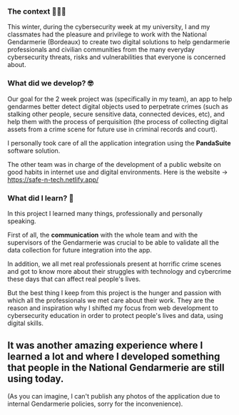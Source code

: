 
### The context 🧑🏻‍💻



This winter, during the cybersecurity week at my university, I and my classmates had the pleasure and privilege to work with the National Gendarmerie (Bordeaux) to create two digital solutions to help gendarmerie professionals and civilian communities from the many everyday cybersecurity threats, risks and vulnerabilities that everyone is concerned about.



### What did we develop? 🤓



Our goal for the 2 week project was (specifically in my team), an app to help gendarmes better detect digital objects used to perpetrate crimes (such as stalking other people, secure sensitive data, connected devices, etc), and help them with the process of perquisition (the process of collecting digital assets from a crime scene for future use in criminal records and court).



I personally took care of all the application integration using the **PandaSuite** software solution.



The other team was in charge of the development of a public website on good habits in internet use and digital environments. Here is the website → https://safe-n-tech.netlify.app/



### What did I learn? 🧐



In this project I learned many things, professionally and personally speaking.



First of all, the **communication** with the whole team and with the supervisors of the Gendarmerie was crucial to be able to validate all the data collection for future integration into the app.



In addition, we all met real professionals present at horrific crime scenes and got to know more about their struggles with technology and cybercrime these days that can affect real people's lives.



But the best thing I keep from this project is the hunger and passion with which all the professionals we met care about their work. They are the reason and inspiration why I shifted my focus from web development to cybersecurity education in order to protect people's lives and data, using digital skills.



## It was another amazing experience where I learned a lot and where I developed something that people in the National Gendarmerie are still using today.



(As you can imagine, I can't publish any photos of the application due to internal Gendarmerie policies, sorry for the inconvenience).
